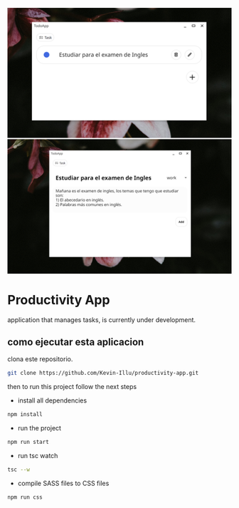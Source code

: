 ![TodoApp](.\images\todoList.PNG)
![Add a Task](.\images\addTask.PNG)

# Productivity App
application that manages tasks, is currently under development.

## como ejecutar esta aplicacion
clona este repositorio.
``` bash
git clone https://github.com/Kevin-Illu/productivity-app.git
```
then to run this project follow the next steps

* install all dependencies
``` bash
npm install
```
* run the project
``` bash
npm run start
```
* run tsc watch
``` bash
tsc --w
```
* compile SASS files to CSS files
``` bash
npm run css
```
